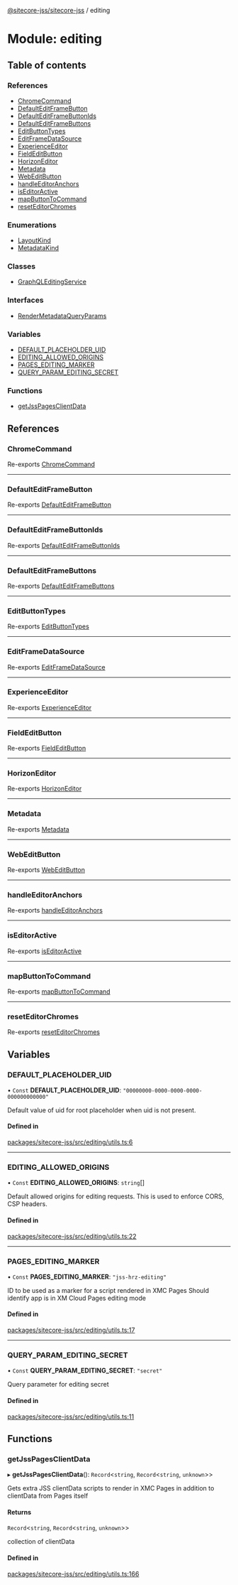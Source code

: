 [@sitecore-jss/sitecore-jss](../README.md) / editing

# Module: editing

## Table of contents

### References

- [ChromeCommand](editing.md#chromecommand)
- [DefaultEditFrameButton](editing.md#defaulteditframebutton)
- [DefaultEditFrameButtonIds](editing.md#defaulteditframebuttonids)
- [DefaultEditFrameButtons](editing.md#defaulteditframebuttons)
- [EditButtonTypes](editing.md#editbuttontypes)
- [EditFrameDataSource](editing.md#editframedatasource)
- [ExperienceEditor](editing.md#experienceeditor)
- [FieldEditButton](editing.md#fieldeditbutton)
- [HorizonEditor](editing.md#horizoneditor)
- [Metadata](editing.md#metadata)
- [WebEditButton](editing.md#webeditbutton)
- [handleEditorAnchors](editing.md#handleeditoranchors)
- [isEditorActive](editing.md#iseditoractive)
- [mapButtonToCommand](editing.md#mapbuttontocommand)
- [resetEditorChromes](editing.md#reseteditorchromes)

### Enumerations

- [LayoutKind](../enums/editing.LayoutKind.md)
- [MetadataKind](../enums/editing.MetadataKind.md)

### Classes

- [GraphQLEditingService](../classes/editing.GraphQLEditingService.md)

### Interfaces

- [RenderMetadataQueryParams](../interfaces/editing.RenderMetadataQueryParams.md)

### Variables

- [DEFAULT\_PLACEHOLDER\_UID](editing.md#default_placeholder_uid)
- [EDITING\_ALLOWED\_ORIGINS](editing.md#editing_allowed_origins)
- [PAGES\_EDITING\_MARKER](editing.md#pages_editing_marker)
- [QUERY\_PARAM\_EDITING\_SECRET](editing.md#query_param_editing_secret)

### Functions

- [getJssPagesClientData](editing.md#getjsspagesclientdata)

## References

### ChromeCommand

Re-exports [ChromeCommand](utils.md#chromecommand)

___

### DefaultEditFrameButton

Re-exports [DefaultEditFrameButton](utils.md#defaulteditframebutton)

___

### DefaultEditFrameButtonIds

Re-exports [DefaultEditFrameButtonIds](utils.md#defaulteditframebuttonids)

___

### DefaultEditFrameButtons

Re-exports [DefaultEditFrameButtons](utils.md#defaulteditframebuttons)

___

### EditButtonTypes

Re-exports [EditButtonTypes](utils.md#editbuttontypes)

___

### EditFrameDataSource

Re-exports [EditFrameDataSource](utils.md#editframedatasource)

___

### ExperienceEditor

Re-exports [ExperienceEditor](../classes/utils.ExperienceEditor.md)

___

### FieldEditButton

Re-exports [FieldEditButton](utils.md#fieldeditbutton)

___

### HorizonEditor

Re-exports [HorizonEditor](../classes/utils.HorizonEditor.md)

___

### Metadata

Re-exports [Metadata](../interfaces/utils.Metadata.md)

___

### WebEditButton

Re-exports [WebEditButton](utils.md#webeditbutton)

___

### handleEditorAnchors

Re-exports [handleEditorAnchors](utils.md#handleeditoranchors)

___

### isEditorActive

Re-exports [isEditorActive](utils.md#iseditoractive)

___

### mapButtonToCommand

Re-exports [mapButtonToCommand](utils.md#mapbuttontocommand)

___

### resetEditorChromes

Re-exports [resetEditorChromes](utils.md#reseteditorchromes)

## Variables

### DEFAULT\_PLACEHOLDER\_UID

• `Const` **DEFAULT\_PLACEHOLDER\_UID**: ``"00000000-0000-0000-0000-000000000000"``

Default value of uid for root placeholder when uid is not present.

#### Defined in

[packages/sitecore-jss/src/editing/utils.ts:6](https://github.com/Sitecore/jss/blob/ee8b8f899/packages/sitecore-jss/src/editing/utils.ts#L6)

___

### EDITING\_ALLOWED\_ORIGINS

• `Const` **EDITING\_ALLOWED\_ORIGINS**: `string`[]

Default allowed origins for editing requests. This is used to enforce CORS, CSP headers.

#### Defined in

[packages/sitecore-jss/src/editing/utils.ts:22](https://github.com/Sitecore/jss/blob/ee8b8f899/packages/sitecore-jss/src/editing/utils.ts#L22)

___

### PAGES\_EDITING\_MARKER

• `Const` **PAGES\_EDITING\_MARKER**: ``"jss-hrz-editing"``

ID to be used as a marker for a script rendered in XMC Pages
Should identify app is in XM Cloud Pages editing mode

#### Defined in

[packages/sitecore-jss/src/editing/utils.ts:17](https://github.com/Sitecore/jss/blob/ee8b8f899/packages/sitecore-jss/src/editing/utils.ts#L17)

___

### QUERY\_PARAM\_EDITING\_SECRET

• `Const` **QUERY\_PARAM\_EDITING\_SECRET**: ``"secret"``

Query parameter for editing secret

#### Defined in

[packages/sitecore-jss/src/editing/utils.ts:11](https://github.com/Sitecore/jss/blob/ee8b8f899/packages/sitecore-jss/src/editing/utils.ts#L11)

## Functions

### getJssPagesClientData

▸ **getJssPagesClientData**(): `Record`\<`string`, `Record`\<`string`, `unknown`\>\>

Gets extra JSS clientData scripts to render in XMC Pages in addition to clientData from Pages itself

#### Returns

`Record`\<`string`, `Record`\<`string`, `unknown`\>\>

collection of clientData

#### Defined in

[packages/sitecore-jss/src/editing/utils.ts:166](https://github.com/Sitecore/jss/blob/ee8b8f899/packages/sitecore-jss/src/editing/utils.ts#L166)
